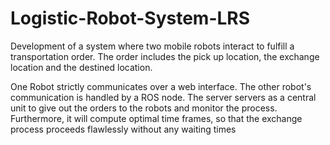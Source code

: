 # Logistic-Robot-System-LRS

Development of a system where two mobile robots interact to fulfill a transportation order. The order includes the pick up location, the exchange location and the destined location.

One Robot  strictly communicates over a web interface.
The other robot's communication is handled by a ROS node.
The server servers as a central unit to give out the orders to the robots and monitor the process. Furthermore, it will compute optimal time frames, so that the exchange process proceeds flawlessly without any waiting times
